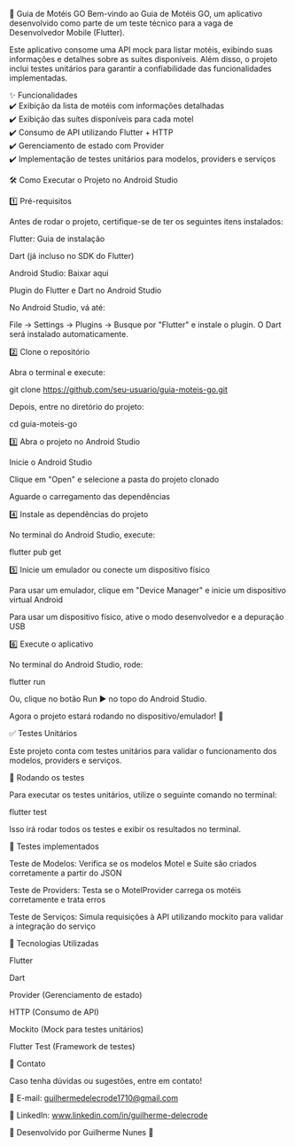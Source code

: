 📱 Guia de Motéis GO
Bem-vindo ao Guia de Motéis GO, um aplicativo desenvolvido como parte de um teste técnico para a vaga de Desenvolvedor Mobile (Flutter).

Este aplicativo consome uma API mock para listar motéis, exibindo suas informações e detalhes sobre as suítes disponíveis. Além disso, o projeto inclui testes unitários para garantir a confiabilidade das funcionalidades implementadas.

✨ Funcionalidades         
✔️ Exibição da lista de motéis com informações detalhadas    
✔️ Exibição das suítes disponíveis para cada motel    
✔️ Consumo de API utilizando Flutter + HTTP    
✔️ Gerenciamento de estado com Provider     
✔️ Implementação de testes unitários para modelos, providers e serviços   

🛠️ Como Executar o Projeto no Android Studio

1️⃣ Pré-requisitos

Antes de rodar o projeto, certifique-se de ter os seguintes itens instalados:

Flutter: Guia de instalação

Dart (já incluso no SDK do Flutter)

Android Studio: Baixar aqui

Plugin do Flutter e Dart no Android Studio

No Android Studio, vá até:

File → Settings → Plugins → Busque por "Flutter" e instale o plugin. O Dart será instalado automaticamente.

2️⃣ Clone o repositório

Abra o terminal e execute:

git clone https://github.com/seu-usuario/guia-moteis-go.git

Depois, entre no diretório do projeto:

cd guia-moteis-go

3️⃣ Abra o projeto no Android Studio

Inicie o Android Studio

Clique em "Open" e selecione a pasta do projeto clonado

Aguarde o carregamento das dependências

4️⃣ Instale as dependências do projeto

No terminal do Android Studio, execute:

flutter pub get

5️⃣ Inicie um emulador ou conecte um dispositivo físico

Para usar um emulador, clique em "Device Manager" e inicie um dispositivo virtual Android

Para usar um dispositivo físico, ative o modo desenvolvedor e a depuração USB

6️⃣ Execute o aplicativo

No terminal do Android Studio, rode:

flutter run

Ou, clique no botão Run ▶ no topo do Android Studio.

Agora o projeto estará rodando no dispositivo/emulador! 🚀

✅ Testes Unitários

Este projeto conta com testes unitários para validar o funcionamento dos modelos, providers e serviços.

🔹 Rodando os testes

Para executar os testes unitários, utilize o seguinte comando no terminal:

flutter test

Isso irá rodar todos os testes e exibir os resultados no terminal.

🔹 Testes implementados

Teste de Modelos: Verifica se os modelos Motel e Suite são criados corretamente a partir do JSON

Teste de Providers: Testa se o MotelProvider carrega os motéis corretamente e trata erros

Teste de Serviços: Simula requisições à API utilizando mockito para validar a integração do serviço


📌 Tecnologias Utilizadas

Flutter

Dart

Provider (Gerenciamento de estado)

HTTP (Consumo de API)

Mockito (Mock para testes unitários)

Flutter Test (Framework de testes)

📩 Contato

Caso tenha dúvidas ou sugestões, entre em contato!

📧 E-mail: guilhermedelecrode1710@gmail.com

🔗 LinkedIn: www.linkedin.com/in/guilherme-delecrode

🎯 Desenvolvido por Guilherme Nunes 🚀
